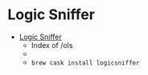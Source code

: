 # Logic Sniffer
- [Logic Sniffer](https://www.lxtreme.nl/ols/)
  -  Index of /ols
  - 
  - `brew cask install logicsniffer`

